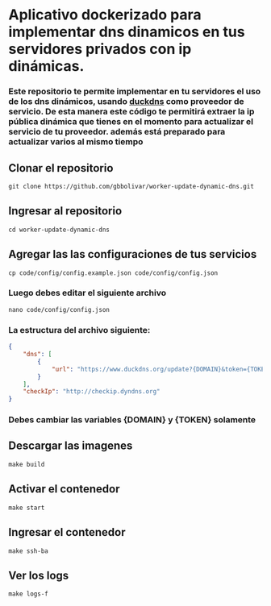 # Aplicativo dockerizado para implementar dns dinamicos en tus servidores privados con ip dinámicas.
### Este repositorio te permite implementar en tu servidores el uso de los dns dinámicos, usando [duckdns](https://www.duckdns.org/) como proveedor de servicio. De esta manera este código te permitirá extraer la ip pública dinámica que tienes en el momento para actualizar el servicio de tu proveedor. además está preparado para actualizar varios al mismo tiempo
## Clonar el repositorio
```shell
git clone https://github.com/gbbolivar/worker-update-dynamic-dns.git
```
## Ingresar al repositorio
```shell
cd worker-update-dynamic-dns
```
## Agregar las las configuraciones de tus servicios
```shell
cp code/config/config.example.json code/config/config.json
```
### Luego debes editar el siguiente archivo
```shell
nano code/config/config.json
```
### La estructura del archivo siguiente:
```json
{
    "dns": [
        {
            "url": "https://www.duckdns.org/update?{DOMAIN}&token={TOKEN}&ip={IP-PUBLIC}"
        }
    ],
    "checkIp": "http://checkip.dyndns.org"
}
```
### Debes cambiar las variables {DOMAIN} y {TOKEN} solamente

## Descargar las imagenes
```shell
make build
```
## Activar el contenedor
```shell
make start
```
## Ingresar el contenedor
```shell
make ssh-ba
```
## Ver los logs
```shell
make logs-f
```
